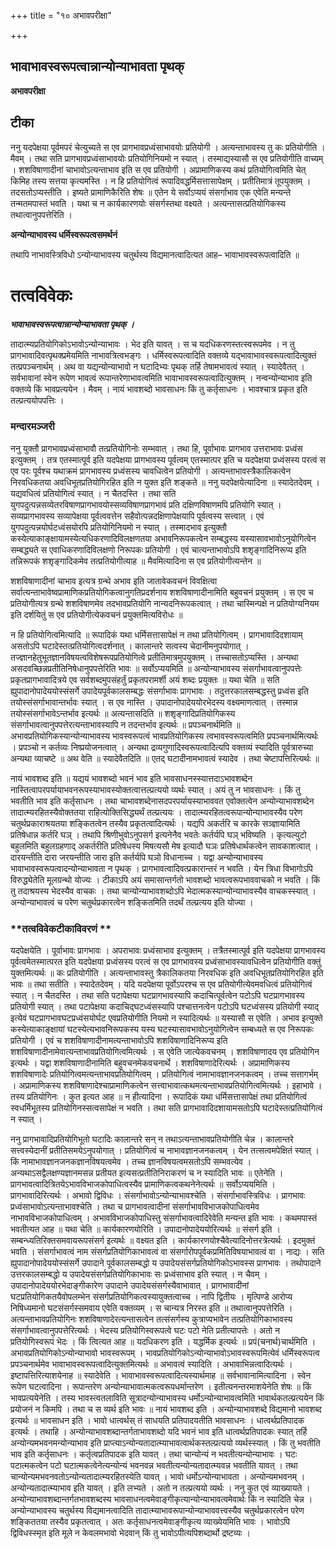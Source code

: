 +++
title = "१० अभावपरीक्षा"

+++


## भावाभावस्वरूपत्वान्नान्योन्याभावता पृथक्

**अभावपरीक्षा**

## **टीका**

ननु यदपेक्षया पूर्वमपरं चेत्युच्यते स एव प्रागभावप्रध्वंसाभावयोः प्रतियोगी । अत्यन्ताभावस्य तु कः प्रतियोगीति । मैवम् । तथा सति प्रागभावप्रध्वंसाभावयोः प्रतियोगिनियमो न स्यात् । तस्माद्यस्यासौ स एव प्रतियोगीति वाच्यम् । शशविषाणादीनां चाभावोऽत्यन्ताभाव इति स एव प्रतियोगी । अप्रामाणिकस्य कथं प्रतियोगित्वमिति चेत् किमिह तस्य सत्तया कृत्यमस्ति । न हि प्रतियोगित्वं रूपादिवद्धर्मिसत्तासापेक्षम् । प्रतीतिमात्रं तूपयुक्तम् । तदसतोऽप्यस्तीति । इष्यते प्रामाणिकैरिति शेषः ॥ एतेन ये सर्वोऽप्ययं संसर्गाभाव एक एवेति मन्यन्ते तन्मतमपास्तं भवति । यथा च न कार्यकारणयोः संसर्गस्तथा वक्ष्यते । अत्यन्तासत्प्रतियोगिकस्य तथात्वानुपपत्तेरिति ।

**अन्योन्याभावस्य धर्मिस्वरूपत्वसमर्थनं**

तथापि नाभावस्त्रिविधो ऽन्योन्याभावस्य चतुर्थस्य विद्यमानत्वादित्यत आह– भावाभावस्वरूपत्वादिति ॥

# तत्वविवेकः

***भावाभावस्वरूपत्वान्नान्योन्याभावता पृथक् ।***

तादात्म्यप्रतियोगिकोऽभावोऽन्योन्याभावः । भेद इति यावत् । स च यदधिकरणस्तत्स्वरूपमेव । न तु प्रागभावादिवत्पृथक्प्रमेयमिति नाभावत्रित्वभङ्गः । धर्मिस्वरूपत्वादिति वक्तव्ये यद्भावाभावस्वरूपत्वादित्युक्तं तत्प्रपञ्चनार्थम् । अथ वा यद्यन्योन्याभावो न घटादिभ्यः पृथक् तर्हि तेषामभावत्वं स्यात् । स्यादेवैतत् । सर्वभावानां स्वेन रूपेण भावत्वं रूपान्तरेणाभावत्वमिति भावाभावस्वरूपत्वादित्युक्तम् । नन्वन्योन्याभाव इति वक्तव्ये किं भावप्रत्ययेन । मैवम् । नायं भावशब्दो भावसाधनः किं तु कर्तृसाधनः । भावश्चात्र प्रकृत इति तल्प्रत्ययोपपत्तिः ।

### **मन्दारमञ्जरी**

ननु युक्तौ प्रागभावप्रध्वंसाभावौ तत्प्रतियोगिनोः सम्भवात् । तथा हि, पूर्वाभावः प्रागभाव उत्तराभावः प्रध्वंस इत्युक्तम् । तत्र एतस्मात्पूर्व इति यदपेक्षया प्रागभावस्य पूर्वत्वम् एतस्मात्पर इति च यदपेक्षया प्रध्वंसस्य परत्वं स एव परः पूर्वश्च यथाक्रमं प्रागभावस्य प्रध्वंसस्य चावधित्वेन प्रतियोगी । अत्यन्ताभावस्त्रैकालिकत्वेन निरवधिकतया अवधिभूतप्रतियोगिरहित इति न युक्त इति शङ्कते ॥ ननु यदपेक्षयेत्यादिना ॥ स्यादेतदेवम् । यद्यवधित्वं प्रतियोगित्वं स्यात् । न चैतदस्ति । तथा सति युगपदुत्पन्नसव्येतरविषाणप्रागभावयोस्सव्यविषाणप्रागभावं प्रति दक्षिणविषाणमपि प्रतियोगि स्यात् । सव्यप्रागभावस्य सव्यापेक्षया पूर्वत्ववत्तेन सहैवोत्पन्नदक्षिणापेक्षयापि पूर्वत्वस्य सत्त्वात् । एवं युगपदुत्पन्नयोर्घटध्वंसयोरपि प्रतियोगिनियमो न स्यात् । तस्मादभाव इत्युक्तौ कस्येत्याकाङ्क्षायामस्येत्यधिकरणादिविलक्षणतया अभावनिरूपकत्वेन सम्बद्धस्य यस्यासावभावोऽनुयोगित्वेन सम्बद्ध्यते स एवाधिकरणादिविलक्षणो निरूपकः प्रतियोगी । एवं चात्यन्ताभावोऽपि शशृङ्गादिनिरूप्य इति तन्निरूपकं शशृङ्गादिकमेव तत्प्रतियोगीत्याह ॥ मैवमित्यादिना स एव प्रतियोगीत्यन्तेन ॥

शशविषाणादीनां चाभाव इत्यत्र ग्रन्थे अभाव इति जातावेकवचनं विवक्षित्वा सर्वात्यन्ताभावेष्वप्रामाणिकप्रतियोगिकत्वानुगतिप्रदर्शनाय शशविषाणादीनामिति बहुवचनं प्रयुक्तम् । स एव च प्रतियोगीत्यत्र ग्रन्थे शशविषाणमेव तदभावप्रतियोगि नान्यदनिरूपकत्वात् । तथा चास्मिन्पक्षे न प्रतियोग्यनियम इति दर्शयितुं स एव प्रतियोगीत्येकवचनं प्रयुक्तमित्यविरोधः ॥

न हि प्रतियोगित्वमित्यादि ॥ रूपादिकं यथा धर्मिसत्तासापेक्षं न तथा प्रतियोगित्वम् । प्रागभावादिदशायाम् असतोऽपि घटादेस्तत्प्रतियोगित्वदर्शनात् । कालान्तरे सत्वस्य चेदानीमनुपयोगात् । तज्ज्ञानहेतुभूतज्ञानविषयत्वविशेषरूपप्रतियोगित्वे प्रतीतिमात्रमुपयुक्तम् । तच्चासतोऽप्यस्ति । अन्यथा असदवच्छिन्नप्रतीतिनिषेधानुपपत्तेरिति भावः ॥ सर्वोऽप्ययमिति ॥ अन्योन्याभावस्य संसर्गाभावत्वानुपपत्तेः प्रकृतप्रागभावादित्रये एव सर्वशब्दमुपसंहर्तुं प्रकृतपरामर्शी अयं शब्दः प्रयुक्तः ॥ यथा चेति ॥ सति ह्युपादानोपादेययोस्संसर्गे उपादेयपूर्वकालसम्बद्धः संसर्गाभावः प्रागभावः । तदुत्तरकालसम्बद्धस्तु प्रध्वंस इति तयोस्संसर्गाभावान्तर्भावः स्यात् । स एव नास्ति । उपादानोपादेययोरभेदस्य वक्ष्यमाणत्वात् । तस्मान्न तयोस्संसर्गाभावेऽन्तर्भाव इत्यर्थः ॥ अत्यन्तासदिति ॥ शशृङ्गादिप्रतियोगिकस्य संसर्गाभावत्वानुपपत्तेरत्यन्ताभावस्यापि न तदन्तर्भाव इत्यर्थः ॥ प्रपञ्चनार्थमिति ॥ अभावप्रतियोगिकस्यान्योन्याभावस्य भावस्वरूपत्वं भावप्रतियोगिकस्य त्वभावस्वरूपत्वमिति प्रपञ्चनार्थमित्यर्थः । प्रपञ्चो न कर्तव्यः निष्प्रयोजनत्वात् । अन्यथा द्रव्यगुणादिस्वरूपत्वादित्यपि वक्तव्यं स्यादिति पूर्वत्रारुच्या अन्यथा व्याचष्टे ॥ अथ वेति ॥ स्यादेवैतदिति ॥ एतद् घटादीनामभावत्वं स्यादेव । तथा चेष्टापत्तिरित्यर्थः ॥

नायं भावशब्द इति ॥ यद्ययं भावशब्दो भवनं भाव इति भावसाधनस्स्यात्तदाऽभावशब्देन नास्तित्वापरपर्यायाभवनरूपस्याभावस्योक्तत्वात्तल्प्रत्ययो व्यर्थः स्यात् । अयं तु न भावसाधनः । किं तु भवतीति भाव इति कर्तृसाधनः । तथा चाभावशब्देनासदपरपर्यायस्याभाववत एवोक्तत्वेन अन्योन्याभावशब्देन तादात्म्यरहितस्यैवोक्ततया राहित्योक्तिसिद्ध्यर्थं तल्प्रत्ययः । तादात्म्यरहितत्वरूपान्योन्याभावस्यैव परेण चतुर्थप्रकाराश्रयतया शङ्कितत्वेन तस्यैव प्रकृतत्वादित्यर्थः । यद्यपि अकर्तरि च कारके सञ्ज्ञायामिति प्रतिषेधान्न कर्तरि घञ् । तथापि श्रिणीभुवोऽनुपसर्ग इत्यनेनैव भवतेः कर्तर्यपि घञ् भविष्यति । कृत्यल्युटो बहुलमिति बहुलग्रहणाद् अकर्तरीति प्रतिषेधस्य मिषत्यसौ मेष इत्यादौ घञः प्रतिषेधार्थकत्वेन सावकाशत्वात् । दारयन्तीति दारा जरयन्तीति जारा इति कर्तर्यपि घञो विधानाच्च । यद्वा अन्योन्याभावस्य भावाभावस्वरूपत्वादन्योन्याभावता न पृथक् । प्रागभावत्वादिवत्प्रकारान्तरं न भवति । येन त्रिधा विभागोऽपि विरुद्ध्येतेति मूलग्रन्थो योज्यः । टीकाऽपि अयं समासान्तर्गतो भावशब्दो भावत्वरूपभाववाचको न भवति । किं तु तदाश्रयस्य भेदस्यैव वाचकः । तथा चान्योन्याभावशब्दोऽपि भेदात्मकस्यान्योन्याभावस्यैव वाचकस्स्यात् । अन्योन्याभावत्वं च परेण चतुर्थप्रकारत्वेन शङ्कितमिति तदर्थं तल्प्रत्यय इति योज्या ।

### **तत्वविवेकटीकाविवरणं **

यदपेक्षयेति । पूर्वाभावः प्रागभावः । अपराभावः प्रध्वंसाभाव इत्युक्तम् । तत्रैतस्मात्पूर्व इति यदपेक्षया प्रागभावस्य पूर्वत्वमेतस्मात्परत इति यदपेक्षया प्रध्वंसस्य परत्वं स एव प्रागभावस्य प्रध्वंसाभावस्यावधित्वेन प्रतियोगीति वक्तुं युक्तमित्यर्थः ॥ कः प्रतियोगीति । अत्यन्ताभावस्तु त्रैकालिकतया निरवधिक इति अवधिभूतप्रतियोगिरहित इति भावः ॥ तथा सतीति । स्यादेतदेवम् । यदि यदपेक्षया पूर्वोऽपरश्च स एव प्रतियोगीत्येवमवधित्वं प्रतियोगित्वं स्यात् । न चैतदस्ति । तथा सति पटापेक्षया घटप्रागभावस्यापि कदाचित्पूर्वत्वेन पटोऽपि घटप्रागभावस्य प्रतियोगी स्यात् । तथा पटापेक्षया कदाचिद्घटध्वंसस्यापि पश्चात्तनत्वेन पटोऽपि घटध्वंसस्य प्रतियोगी स्याद् इत्येवं घटप्रागभावघटप्रध्वंसयोर्घट एवप्रतियोगीति नियमो न स्यादित्यर्थः ॥ यस्यासौ स एवेति । अभाव इत्युक्ते कस्येत्याकाङ्क्षायां घटस्येत्यभावनिरूपकस्य यस्य घटस्यासावभावोऽनुयोगित्वेन सम्बध्यते स एव निरूपकः प्रतियोगी । एवं च शशविषाणादीनामत्यन्ताभावोऽपि शशविषाणादिनिरूप्य इति शशविषाणादीनामेवात्यन्ताभावप्रतियोगित्वमित्यर्थः । स एवेति जात्येकवचनम् । शशविषाणादय एव प्रतियोगिन इत्यर्थः । यद्वा शशविषाणादीनामिति बहुवचनमेकवचनार्थे । शशविषाणादेरित्यर्थः । अप्रामाणिकस्य शशविषाणादेः प्रतियोगित्वमत्यन्ताभावप्रतियोगित्वम् । प्रतियोगित्वं नामाभावज्ञानजनकत्वम् । तच्च सत्तागर्भम् । अप्रामाणिकस्य शशविषाणादेश्चाप्रामाणिकत्वेन सत्त्वाभावात्कथमत्यन्ताभावप्रतियोगित्वमित्यर्थः । इहाभावे । तस्य प्रतियोगिनः । कुत इत्यत आह ॥ न हीत्यादिना । रूपादिकं यथा धर्मिसत्तासापेक्षं तथा प्रतियोगित्वं स्वधर्मिभूतस्य प्रतियोगिनस्सत्वसापेक्षं न भवति । तथा सति प्रागभावादिदशायामसतोऽपि घटादेस्तत्प्रतियोगित्वं न स्यात् ।

ननु प्रागभावादिप्रतियोगिभूतो घटादिः कालान्तरे सन् न तथाऽत्यन्ताभावप्रतियोगीति चेन्न । कालान्तरे सत्त्वस्येदानीं प्रतीतिसमयेऽनुपयोगात् । प्रतियोगित्वं च नाभावज्ञानजनकत्वम् । येन तत्सत्वमपेक्षितं स्यात् । किं नामाभावज्ञानजनकज्ञानविषयत्वमेव । तच्च ज्ञानविषयत्वमसतोऽपि सम्भवत्येव । अन्यथाऽसद्वैलक्षण्यज्ञानमसन्न प्रतीयत इत्यसत्प्रतीतिनिराकरणं च न स्यादिति भावः ॥ एतेनेति । प्रागभावत्वादित्रितयेऽभावविभाजकोपाधित्वस्यैव प्रामाणिकत्वकथनेनेत्यर्थः ॥ सर्वोऽप्ययमिति । प्रागभावादिरित्यर्थः । अभावो द्विविधः । संसर्गाभावोऽन्योन्याभावश्चेति । संसर्गाभावस्त्रिविधः । प्रागभावः प्रध्वंसाभावोऽत्यन्ताभावश्चेति । तथा च प्रागभावत्वादीनां संसर्गाभावविभाजकोपाधित्वमेव नाभावविभाजकोपाधित्वम् । अभावविभाजकोपाधिस्तु संसर्गाभावत्वादिरेवेति मन्यन्त इति भावः । कथमपास्तं भवतीत्यत आह ॥ यथा चेति ॥ कार्यकारणयोरिति । उपादानोपादेययोरित्यर्थः ॥ संसर्ग इति । सम्बन्ध्यतिरिक्तसमवायरूपसंसर्ग इत्यर्थः ॥ वक्ष्यत इति । कार्यकारणयोश्चैवेत्यादिनोत्तरत्रेत्यर्थः । इदमुक्तं भवति । संसर्गाभावत्वं नाम संसर्गप्रतियोगिकाभावत्वं वा संसर्गारोपपूर्वकप्रमितिविषयाभावत्वं वा । नाद्यः । सति ह्युपादानोपादेययोस्संसर्गे उपादाने पूर्वकालसम्बद्धो य उपादेयसंसर्गप्रतियोगिकोऽभावस्स प्रागभावः । तथोपादाने उत्तरकालसम्बद्धो य उपादेयसंसर्गप्रतियोगिकाभावः सः प्रध्वंसाभाव इति स्यात् । न चैवम् । उपादानोपादेययोरभेदाङ्गीकारेण उपादाने उपादेयसंसर्गस्यैवाभावात् । प्रागभावादीनां घटप्रतियोगिकतयैवोपलम्भेन संसर्गप्रतियोगिकत्वस्यायुक्तत्वाच्च । नापि द्वितीयः । मृत्पिण्डे आरोप्य निषिध्यमानो घटसंसर्गस्समवाय एवेति वक्तव्यम् । स चान्यत्र निरस्त इति ॥ तथात्वानुपपत्तेरिति । अत्यन्ताभावप्रतियोगिनः शशविषाणादेरत्यन्तासत्वेन तत्संसर्गस्य कुत्राप्यभावेन तत्प्रतियोगिकाभावस्य संसर्गाभावत्वानुपपत्तेरित्यर्थः । भेदस्य प्रतियोगिस्वरूपत्वे घटः पटो नेति प्रतीत्यापत्तेः । अतो न प्रतियोगिस्वरूपं भेदः । किं त्वित्यत आह ॥ यदधिकरण इति । यद्धर्मिक इत्यर्थः ॥ प्रपं(चनार्थ)चार्थमिति । अभावप्रतियोगिकोऽन्योन्याभावो भावस्वरूपम् । भावप्रतियोगिकोऽन्योन्याभावोऽभावस्वरूपमित्येवं धर्मिस्वरूपत्व प्रपञ्चनार्थमेव भावाभावस्वरूपत्वादित्युक्तमित्यर्थः ॥ अभावत्वं स्यादिति । अभावाभिन्नत्वादित्यर्थः । इष्टापत्तिरित्याशयेनाह ॥ स्यादेवेति । भावाभावस्वरूपत्वादित्यस्यार्थमाह ॥ सर्वभावानामित्यादिना । स्वेन रूपेण घटत्वादिना । रूपान्तरेण अन्योन्याभावात्मकत्वरूपधर्मान्तरेण । इतीत्यनन्तरमाशयेनेति शेषः ॥ किं भावप्रत्ययेनेति । तस्य भावस्त्वतलाविति सूत्रादन्योन्याभावस्य धर्मोऽन्योन्याभावत्वमिति भावार्थकतल्प्रत्ययेन किं प्रयोजनं न किमपि । तथा च स व्यर्थ इति भावः ॥ नायं भावशब्द इति । अन्योन्याभावशब्दे विद्यमानो भावशब्द इत्यर्थः ॥ भावसाधन इति । भावो धात्वर्थस् तं साधयति प्रतिपादयतीति भावसाधनः । धात्वर्थप्रतिपादक इत्यर्थः । तथाहि । अन्योन्याभावशब्दान्तर्गताभावशब्दो यदि भवनं भाव इति धात्वर्थप्रतिपादकः स्यात् तर्हि अन्योन्यमभवनमन्योन्याभाव इति प्राप्त्याऽन्योन्यतादात्म्याभावत्वार्थकस्तल्प्रत्ययो व्यर्थस्स्यात् । किं तु भवतीति भाव इति कर्तृसाधनः । कर्तृत्वप्रतिपादक इति यावत् । तथा चान्योन्यं न भवतीत्यन्योन्याभावः । घटः पटात्मकत्वेन पटो घटात्मकत्वेनेत्यन्योन्यं भवनवन्न भवतीत्यन्योन्यतादात्म्यवन्न भवतीति यावत् । तथा चान्योन्यमभवनवतोऽन्योन्यतादात्म्यरहितस्येति यावत् । भावो धर्मोऽन्योन्याभावता । अन्योन्यमभवनम् । अन्योन्यतादात्म्याभाव इति यावत् । इति लभ्यते । अतो न तल्प्रत्ययो व्यर्थः । ननु कुत एवं व्याख्यायते । अन्योन्याभावशब्दान्तर्गतभावशब्दस्य भावसाधनत्वमेवाङ्गीकृत्यान्योन्याभावत्वमेवार्थः किं न स्यादिति चेन्न । अन्योन्याभावस्य चतुर्थस्य विद्यमानत्वादिति तादात्म्याभावरूपान्योन्याभाववत्त्वस्यैव चतुर्थप्रकारत्वेन परेण शङ्किततया तस्यैव प्रकृतत्वात् । अतः कर्तृसाधनत्वमेवाङ्गीकृत्य व्याख्येयमिति भावः । भावोऽपि द्विविधस्स्मृत इति मूले न केवलमभावो भेदवान् किं तु भावोऽपीत्यपिशब्दार्थो द्रष्टव्यः ।

